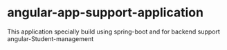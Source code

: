 # angular-app-support-application
This application specially build using spring-boot and  for backend support angular-Student-management 
